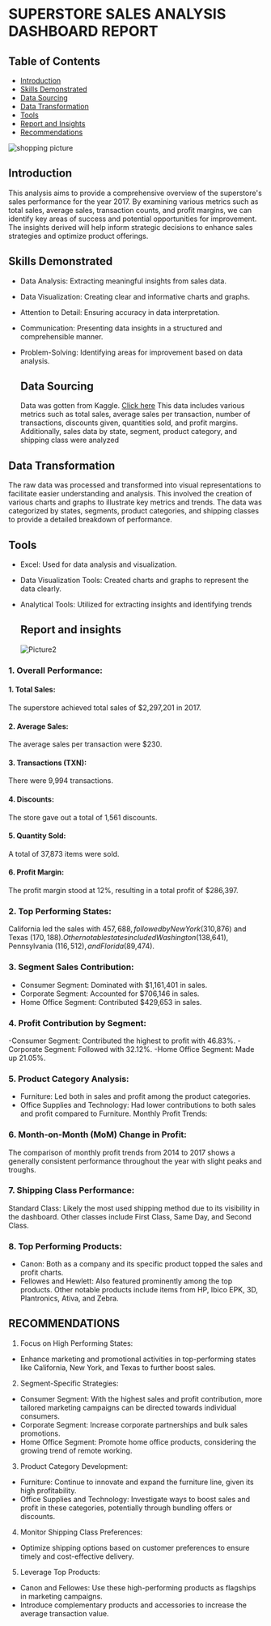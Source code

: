# SUPERSTORE SALES ANALYSIS DASHBOARD REPORT

## Table of Contents

- [Introduction](#introduction)
- [Skills Demonstrated](#skills-demonstrated)
- [Data Sourcing](#data-sourcing)
- [Data Transformation](#data-transformation)
- [Tools](#tools)
- [Report and Insights](#report-and-insights)
- [Recommendations](#recommendations)

![shopping picture](https://github.com/user-attachments/assets/df2a0941-9064-4a3b-aed7-6a615118ca90)


## Introduction

This analysis aims to provide a comprehensive overview of the superstore's sales performance for the year 2017. By examining various metrics such as total sales, average sales, transaction counts, and profit margins, we can identify key areas of success and potential opportunities for improvement. The insights derived will help inform strategic decisions to enhance sales strategies and optimize product offerings.

## Skills Demonstrated

- Data Analysis: Extracting meaningful insights from sales data.
- Data Visualization: Creating clear and informative charts and graphs.
- Attention to Detail: Ensuring accuracy in data interpretation.
- Communication: Presenting data insights in a structured and comprehensible manner.
- Problem-Solving: Identifying areas for improvement based on data analysis.

  ## Data Sourcing

   Data was gotten from Kaggle. [Click here](https://www.kaggle.com/datasets/vivek468/superstore-dataset-final)
This data includes various metrics such as total sales, average sales per transaction, number of transactions, discounts given, quantities sold, and profit margins. Additionally, sales data by state, segment, product category, and shipping class were analyzed

## Data Transformation

The raw data was processed and transformed into visual representations to facilitate easier understanding and analysis. This involved the creation of various charts and graphs to illustrate key metrics and trends. The data was categorized by states, segments, product categories, and shipping classes to provide a detailed breakdown of performance.

## Tools

- Excel: Used for data analysis and visualization.
- Data Visualization Tools: Created charts and graphs to represent the data clearly.
- Analytical Tools: Utilized for extracting insights and identifying trends

   ## Report and insights

  ![Picture2](https://github.com/user-attachments/assets/1ee860c1-434a-42b0-94d5-90b4b3f32c78)

### 1. Overall Performance:

#### 1.  Total Sales:
The superstore achieved total sales of $2,297,201 in 2017.
#### 2. Average Sales: 
The average sales per transaction were $230.
#### 3. Transactions (TXN):
There were 9,994 transactions.
#### 4. Discounts: 
The store gave out a total of 1,561 discounts.
#### 5. Quantity Sold: 
A total of 37,873 items were sold.
#### 6. Profit Margin: 
The profit margin stood at 12%, resulting in a total profit of $286,397.
### 2. Top Performing States:
California led the sales with $457,688, followed by New York ($310,876) and Texas ($170,188).
Other notable states included Washington ($138,641), Pennsylvania ($116,512), and Florida ($89,474).
### 3. Segment Sales Contribution:
- Consumer Segment: Dominated with $1,161,401 in sales.
- Corporate Segment: Accounted for $706,146 in sales.
- Home Office Segment: Contributed $429,653 in sales.
### 4.  Profit Contribution by Segment:
-Consumer Segment: Contributed the highest to profit with 46.83%.
-Corporate Segment: Followed with 32.12%.
-Home Office Segment: Made up 21.05%.
### 5. Product Category Analysis:
- Furniture: Led both in sales and profit among the product categories.
- Office Supplies and Technology: Had lower contributions to both sales and profit compared to Furniture.
Monthly Profit Trends:
### 6. Month-on-Month (MoM) Change in Profit: 
The comparison of monthly profit trends from 2014 to 2017 shows a generally consistent performance throughout the year with slight peaks and troughs.
### 7. Shipping Class Performance:
Standard Class: Likely the most used shipping method due to its visibility in the dashboard.
Other classes include First Class, Same Day, and Second Class.
### 8. Top Performing Products:
- Canon: Both as a company and its specific product topped the sales and profit charts.
- Fellowes and Hewlett: Also featured prominently among the top products.
Other notable products include items from HP, Ibico EPK, 3D, Plantronics, Ativa, and Zebra.

## RECOMMENDATIONS
1. Focus on High Performing States:
- Enhance marketing and promotional activities in top-performing states like California, New York, and Texas to further boost sales.
2. Segment-Specific Strategies:
 - Consumer Segment: With the highest sales and profit contribution, more tailored marketing campaigns can be directed towards individual consumers.
- Corporate Segment: Increase corporate partnerships and bulk sales promotions.
- Home Office Segment: Promote home office products, considering the growing trend of remote working.
3. Product Category Development:
- Furniture: Continue to innovate and expand the furniture line, given its high profitability.
- Office Supplies and Technology: Investigate ways to boost sales and profit in these categories, potentially through bundling offers or discounts.
4. Monitor Shipping Class Preferences:
- Optimize shipping options based on customer preferences to ensure timely and cost-effective delivery.
5. Leverage Top Products:
- Canon and Fellowes: Use these high-performing products as flagships in marketing campaigns.
- Introduce complementary products and accessories to increase the average transaction value.


  



  
